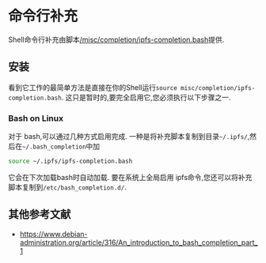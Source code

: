 
# 命令行补充

Shell命令行补充由脚本[/misc/completion/ipfs-completion.bash](../misc/completion/ipfs-completion.bash)提供. 

## 安装

看到它工作的最简单方法是直接在你的Shell运行`source misc/completion/ipfs-completion.bash`. 这只是暂时的,要完全启用它,您必须执行以下步骤之一. 

### Bash on Linux

对于 bash,可以通过几种方式启用完成. 一种是将补充脚本复制到目录`~/.ipfs/`,然后在`~/.bash_completion`中加

```bash
source ~/.ipfs/ipfs-completion.bash
```

它会在下次加载bash时自动加载. 要在系统上全局启用 ipfs命令,您还可以将补充脚本复制到`/etc/bash_completion.d/`. 

## 其他参考文献

-   <https://www.debian-administration.org/article/316/An_introduction_to_bash_completion_part_1>

